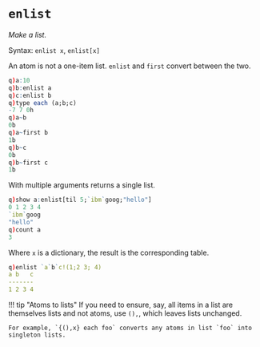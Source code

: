 # `enlist`

_Make a list._




Syntax: `enlist x`, `enlist[x]`

An atom is not a one-item list. `enlist` and `first` convert between the two.

```q
q)a:10
q)b:enlist a
q)c:enlist b
q)type each (a;b;c)
-7 7 0h
q)a~b
0b
q)a~first b
1b
q)b~c
0b
q)b~first c
1b
```

With multiple arguments returns a single list.

```q
q)show a:enlist[til 5;`ibm`goog;"hello"]
0 1 2 3 4
`ibm`goog
"hello"
q)count a
3
```

Where `x` is a dictionary, the result is the corresponding table.

```q
q)enlist `a`b`c!(1;2 3; 4)
a b   c
-------
1 2 3 4
```

!!! tip "Atoms to lists"
    If you need to ensure, say, all items in a list are themselves lists and not atoms, use `(),`, which leaves lists unchanged. 

    For example, `{(),x} each foo` converts any atoms in list `foo` into singleton lists.


